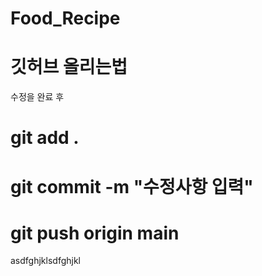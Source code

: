 # Food_Recipe

# 깃허브 올리는법

 수정을 완료 후
# git add .
# git commit -m "수정사항 입력"
# git push origin main

asdfghjklsdfghjkl